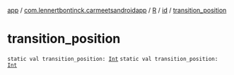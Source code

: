 [app](../../../index.md) / [com.lennertbontinck.carmeetsandroidapp](../../index.md) / [R](../index.md) / [id](index.md) / [transition_position](./transition_position.md)

# transition_position

`static val transition_position: `[`Int`](https://kotlinlang.org/api/latest/jvm/stdlib/kotlin/-int/index.html)
`static val transition_position: `[`Int`](https://kotlinlang.org/api/latest/jvm/stdlib/kotlin/-int/index.html)